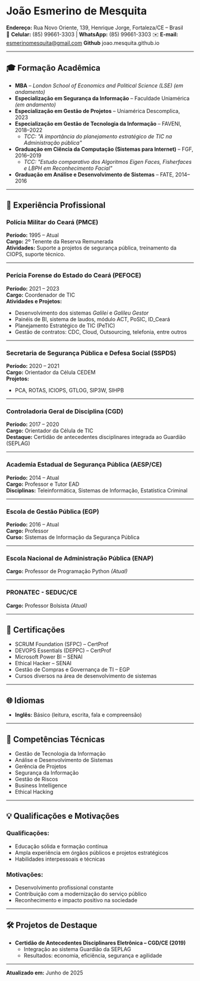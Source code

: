 # João Esmerino de Mesquita

**Endereço:** Rua Novo Oriente, 139, Henrique Jorge, Fortaleza/CE – Brasil  
📱 **Celular:** (85) 99661-3303 | **WhatsApp:** (85) 99661-3303 
✉️ **E-mail:** esmerinomesquita@gmail.com 
**Github** joao.mesquita.github.io

---

## 🎓 Formação Acadêmica

- **MBA** – *London School of Economics and Political Science (LSE)* *(em andamento)*
- **Especialização em Segurança da Informação** – Faculdade Uniamérica *(em andamento)*
- **Especialização em Gestão de Projetos** – Uniamérica Descomplica, 2023
- **Especialização em Gestão de Tecnologia da Informação** – FAVENI, 2018–2022  
  - *TCC: "A importância do planejamento estratégico de TIC na Administração pública"*
- **Graduação em Ciência da Computação (Sistemas para Internet)** – FGF, 2016–2019  
  - *TCC: "Estudo comparativo dos Algoritmos Eigen Faces, Fisherfaces e LBPH em Reconhecimento Facial"*
- **Graduação em Análise e Desenvolvimento de Sistemas** – FATE, 2014–2016

---

## 💼 Experiência Profissional

### **Polícia Militar do Ceará (PMCE)**  
**Período:** 1995 – Atual  
**Cargo:** 2º Tenente da Reserva Remunerada  
**Atividades:** Suporte a projetos de segurança pública, treinamento da CIOPS, suporte técnico.

---

### **Perícia Forense do Estado do Ceará (PEFOCE)**  
**Período:** 2021 – 2023  
**Cargo:** Coordenador de TIC  
**Atividades e Projetos:**
- Desenvolvimento dos sistemas *Galilei* e *Galileu Gestor*
- Painéis de BI, sistema de laudos, módulo ACT, PoSIC, ID_Ceará
- Planejamento Estratégico de TIC (PeTIC)
- Gestão de contratos: CDC, Cloud, Outsourcing, telefonia, entre outros

---

### **Secretaria de Segurança Pública e Defesa Social (SSPDS)**  
**Período:** 2020 – 2021  
**Cargo:** Orientador da Célula CEDEM  
**Projetos:**
- PCA, ROTAS, ICIOPS, GTLOG, SIP3W, SIHPB

---

### **Controladoria Geral de Disciplina (CGD)**  
**Período:** 2017 – 2020  
**Cargo:** Orientador da Célula de TIC  
**Destaque:** Certidão de antecedentes disciplinares integrada ao Guardião (SEPLAG)

---

### **Academia Estadual de Segurança Pública (AESP/CE)**  
**Período:** 2014 – Atual  
**Cargo:** Professor e Tutor EAD  
**Disciplinas:** Teleinformática, Sistemas de Informação, Estatística Criminal

---

### **Escola de Gestão Pública (EGP)**  
**Período:** 2016 – Atual  
**Cargo:** Professor  
**Curso:** Sistemas de Informação da Segurança Pública

---

### **Escola Nacional de Administração Pública (ENAP)**  
**Cargo:** Professor de Programação Python *(Atual)*

---

### **PRONATEC - SEDUC/CE**  
**Cargo:** Professor Bolsista *(Atual)*

---

## 📜 Certificações

- SCRUM Foundation (SFPC) – CertProf
- DEVOPS Essentials (DEPPC) – CertProf
- Microsoft Power BI – SENAI
- Ethical Hacker – SENAI
- Gestão de Compras e Governança de TI – EGP
- Cursos diversos na área de desenvolvimento de sistemas

---

## 🌐 Idiomas

- **Inglês:** Básico (leitura, escrita, fala e compreensão)

---

## 🧠 Competências Técnicas

- Gestão de Tecnologia da Informação  
- Análise e Desenvolvimento de Sistemas  
- Gerência de Projetos  
- Segurança da Informação  
- Gestão de Riscos  
- Business Intelligence  
- Ethical Hacking  

---

## 💡 Qualificações e Motivações

### Qualificações:
- Educação sólida e formação contínua
- Ampla experiência em órgãos públicos e projetos estratégicos
- Habilidades interpessoais e técnicas

### Motivações:
- Desenvolvimento profissional constante
- Contribuição com a modernização do serviço público
- Reconhecimento e impacto positivo na sociedade

---

## 🛠️ Projetos de Destaque

- **Certidão de Antecedentes Disciplinares Eletrônica – CGD/CE (2019)**  
  - Integração ao sistema Guardião da SEPLAG  
  - Resultados: economia, eficiência, segurança e agilidade

---

**Atualizado em:** Junho de 2025
